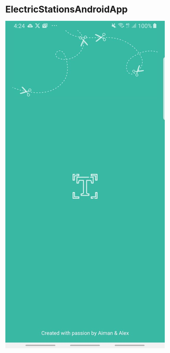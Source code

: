# ElectricStationsAndroidApp
 
[![Watch the video](https://github.com/wakka-2/ElectricStationsAndroidApp/blob/683eec8732911b40add84396a9fe9bfc2dca3503/thumbnail.jpg)]([https://raw.githubusercontent.com/username/repository/branch/path/to/video.mp4](https://github.com/wakka-2/ElectricStationsAndroidApp/blob/main/video_2024-07-04_04-22-37.mp4))
